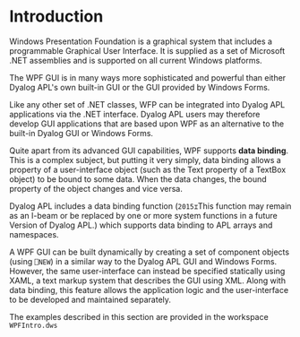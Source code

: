# Introduction

Windows Presentation Foundation is a graphical system that includes  a programmable Graphical User Interface. It is supplied as a set of Microsoft .NET assemblies and is supported on all current Windows platforms.

The WPF GUI is in many ways more sophisticated and powerful than either Dyalog APL's own built-in GUI or the GUI provided by Windows Forms.

Like any other set of .NET classes, WFP can be integrated into Dyalog APL applications via the .NET interface. Dyalog APL users may therefore develop GUI applications that are based upon WPF as an alternative to the built-in Dyalog GUI or  Windows Forms.

Quite apart from its advanced GUI capabilities, WPF supports **data binding**. This is a complex subject, but putting it very simply, data binding allows  a property of a user-interface object (such as the Text property of a TextBox object) to be bound to some data. When the data changes, the bound property of the object changes and vice versa.

Dyalog APL includes a data binding function (`2015⌶`This function may remain as an I-beam or be replaced by one or more system functions in a future Version of Dyalog APL.) which supports data binding to APL arrays and namespaces.

A WPF GUI can be built dynamically by creating a set of component objects (using `⎕NEW`) in a similar way to the Dyalog APL GUI and Windows Forms. However, the same user-interface can instead be specified statically using XAML, a text markup system  that describes the GUI using XML. Along with data binding, this feature allows the application logic and the user-interface to be developed and maintained separately.

The examples described in this section are provided in the workspace `WPFIntro.dws`
